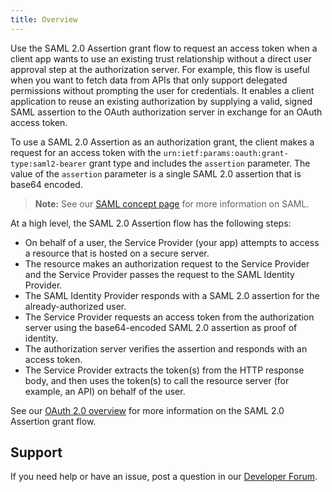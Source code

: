 ```yaml
---
title: Overview
---
```


Use the SAML 2.0 Assertion grant flow to request an access token when a client app wants to use an existing trust relationship without a direct user approval step at the authorization server. For example, this flow is useful when you want to fetch data from APIs that only support delegated permissions without prompting the user for credentials. It enables a client application to reuse an existing authorization by supplying a valid, signed SAML assertion to the OAuth authorization server in exchange for an OAuth access token.

To use a SAML 2.0 Assertion as an authorization grant, the client makes a request for an access token with the `urn:ietf:params:oauth:grant-type:saml2-bearer` grant type and includes the `assertion` parameter. The value of the `assertion` parameter is a single SAML 2.0 assertion that is base64 encoded.

> **Note:** See our [SAML concept page](/docs/concepts/saml/) for more information on SAML.

At a high level, the SAML 2.0 Assertion flow has the following steps:

- On behalf of a user, the Service Provider (your app) attempts to access a resource that is hosted on a secure server.
- The resource makes an authorization request to the Service Provider and the Service Provider passes the request to the SAML Identity Provider.
- The SAML Identity Provider responds with a SAML 2.0 assertion for the already-authorized user.
- The Service Provider requests an access token from the authorization server using the base64-encoded SAML 2.0 assertion as proof of identity.
- The authorization server verifies the assertion and responds with an access token.
- The Service Provider extracts the token(s) from the HTTP response body, and then uses the token(s) to call the resource server (for example, an API) on behalf of the user.

See our [OAuth 2.0 overview](/docs/concepts/oauth-openid/#saml-2-0-assertion-flow) for more information on the SAML 2.0 Assertion grant flow.

## Support

If you need help or have an issue, post a question in our [Developer Forum](https://devforum.okta.com).

<NextSectionLink/>
